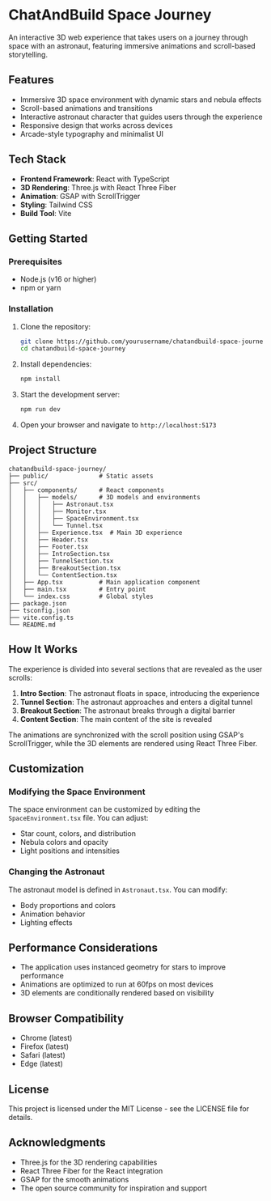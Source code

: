 # ChatAndBuild Space Journey

An interactive 3D web experience that takes users on a journey through space with an astronaut, featuring immersive animations and scroll-based storytelling.

## Features

- Immersive 3D space environment with dynamic stars and nebula effects
- Scroll-based animations and transitions
- Interactive astronaut character that guides users through the experience
- Responsive design that works across devices
- Arcade-style typography and minimalist UI

## Tech Stack

- **Frontend Framework**: React with TypeScript
- **3D Rendering**: Three.js with React Three Fiber
- **Animation**: GSAP with ScrollTrigger
- **Styling**: Tailwind CSS
- **Build Tool**: Vite

## Getting Started

### Prerequisites

- Node.js (v16 or higher)
- npm or yarn

### Installation

1. Clone the repository:
   ```bash
   git clone https://github.com/yourusername/chatandbuild-space-journey.git
   cd chatandbuild-space-journey
   ```

2. Install dependencies:
   ```bash
   npm install
   ```

3. Start the development server:
   ```bash
   npm run dev
   ```

4. Open your browser and navigate to `http://localhost:5173`

## Project Structure

```
chatandbuild-space-journey/
├── public/              # Static assets
├── src/
│   ├── components/      # React components
│   │   ├── models/      # 3D models and environments
│   │   │   ├── Astronaut.tsx
│   │   │   ├── Monitor.tsx
│   │   │   ├── SpaceEnvironment.tsx
│   │   │   └── Tunnel.tsx
│   │   ├── Experience.tsx  # Main 3D experience
│   │   ├── Header.tsx
│   │   ├── Footer.tsx
│   │   ├── IntroSection.tsx
│   │   ├── TunnelSection.tsx
│   │   ├── BreakoutSection.tsx
│   │   └── ContentSection.tsx
│   ├── App.tsx          # Main application component
│   ├── main.tsx         # Entry point
│   └── index.css        # Global styles
├── package.json
├── tsconfig.json
├── vite.config.ts
└── README.md
```

## How It Works

The experience is divided into several sections that are revealed as the user scrolls:

1. **Intro Section**: The astronaut floats in space, introducing the experience
2. **Tunnel Section**: The astronaut approaches and enters a digital tunnel
3. **Breakout Section**: The astronaut breaks through a digital barrier
4. **Content Section**: The main content of the site is revealed

The animations are synchronized with the scroll position using GSAP's ScrollTrigger, while the 3D elements are rendered using React Three Fiber.

## Customization

### Modifying the Space Environment

The space environment can be customized by editing the `SpaceEnvironment.tsx` file. You can adjust:

- Star count, colors, and distribution
- Nebula colors and opacity
- Light positions and intensities

### Changing the Astronaut

The astronaut model is defined in `Astronaut.tsx`. You can modify:

- Body proportions and colors
- Animation behavior
- Lighting effects

## Performance Considerations

- The application uses instanced geometry for stars to improve performance
- Animations are optimized to run at 60fps on most devices
- 3D elements are conditionally rendered based on visibility

## Browser Compatibility

- Chrome (latest)
- Firefox (latest)
- Safari (latest)
- Edge (latest)

## License

This project is licensed under the MIT License - see the LICENSE file for details.

## Acknowledgments

- Three.js for the 3D rendering capabilities
- React Three Fiber for the React integration
- GSAP for the smooth animations
- The open source community for inspiration and support
